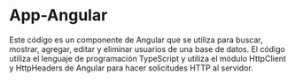 # App-Angular
Este código es un componente de Angular que se utiliza para buscar, mostrar, agregar, editar y eliminar usuarios de una base de datos. El código utiliza el lenguaje de programación TypeScript y utiliza el módulo HttpClient y HttpHeaders de Angular para hacer solicitudes HTTP al servidor.
